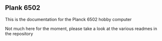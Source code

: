 ## Plank 6502

This is the documentation for the Planck 6502 hobby computer

Not much here for the moment, please take a look at the various readmes in the repository